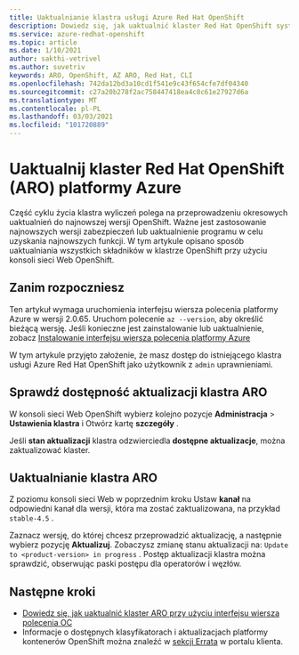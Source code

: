 ```yaml
---
title: Uaktualnianie klastra usługi Azure Red Hat OpenShift
description: Dowiedz się, jak uaktualnić klaster Red Hat OpenShift systemu Azure z systemem OpenShift 4
ms.service: azure-redhat-openshift
ms.topic: article
ms.date: 1/10/2021
author: sakthi-vetrivel
ms.author: suvetriv
keywords: ARO, OpenShift, AZ ARO, Red Hat, CLI
ms.openlocfilehash: 742da12bd3a10cd1f541e9c43f654cfe7df04340
ms.sourcegitcommit: c27a20b278f2ac758447418ea4c8c61e27927d6a
ms.translationtype: MT
ms.contentlocale: pl-PL
ms.lasthandoff: 03/03/2021
ms.locfileid: "101720889"
---
```

# <a name="upgrade-an-azure-red-hat-openshift-aro-cluster"></a>Uaktualnij klaster Red Hat OpenShift (ARO) platformy Azure

Część cyklu życia klastra wyliczeń polega na przeprowadzeniu okresowych uaktualnień do najnowszej wersji OpenShift. Ważne jest zastosowanie najnowszych wersji zabezpieczeń lub uaktualnienie programu w celu uzyskania najnowszych funkcji. W tym artykule opisano sposób uaktualniania wszystkich składników w klastrze OpenShift przy użyciu konsoli sieci Web OpenShift.

## <a name="before-you-begin"></a>Zanim rozpoczniesz

Ten artykuł wymaga uruchomienia interfejsu wiersza polecenia platformy Azure w wersji 2.0.65. Uruchom polecenie `az --version`, aby określić bieżącą wersję. Jeśli konieczne jest zainstalowanie lub uaktualnienie, zobacz [Instalowanie interfejsu wiersza polecenia platformy Azure](/cli/azure/install-azure-cli)

W tym artykule przyjęto założenie, że masz dostęp do istniejącego klastra usługi Azure Red Hat OpenShift jako użytkownik z `admin` uprawnieniami.

## <a name="check-for-available-aro-cluster-upgrades"></a>Sprawdź dostępność aktualizacji klastra ARO

W konsoli sieci Web OpenShift wybierz kolejno pozycje **Administracja**  >  **Ustawienia klastra** i Otwórz kartę **szczegóły** .

Jeśli **stan aktualizacji** klastra odzwierciedla **dostępne aktualizacje**, można zaktualizować klaster.

## <a name="upgrade-your-aro-cluster"></a>Uaktualnianie klastra ARO

Z poziomu konsoli sieci Web w poprzednim kroku Ustaw **kanał** na odpowiedni kanał dla wersji, która ma zostać zaktualizowana, na przykład `stable-4.5` .

Zaznacz wersję, do której chcesz przeprowadzić aktualizację, a następnie wybierz pozycję **Aktualizuj**. Zobaczysz zmianę stanu aktualizacji na: `Update to <product-version> in progress` . Postęp aktualizacji klastra można sprawdzić, obserwując paski postępu dla operatorów i węzłów.

## <a name="next-steps"></a>Następne kroki
- [Dowiedz się, jak uaktualnić klaster ARO przy użyciu interfejsu wiersza polecenia OC](https://docs.openshift.com/container-platform/4.6/updating/updating-cluster-between-minor.html)
- Informacje o dostępnych klasyfikatorach i aktualizacjach platformy kontenerów OpenShift można znaleźć w [sekcji Errata](https://access.redhat.com/downloads/content/290/ver=4.6/rhel---8/4.6.0/x86_64/product-errata) w portalu klienta.
